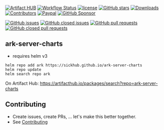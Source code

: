 [![Artifact HUB](https://img.shields.io/endpoint?url=https://artifacthub.io/badge/repository/ark-server-charts)](https://artifacthub.io/packages/search?repo=ark-server-charts)
[![Workflow Status](https://img.shields.io/github/actions/workflow/status/sickhub/ark-server-charts/release.yaml)](https://github.com/SickHub/ark-server-charts/actions)
[![license](https://img.shields.io/github/license/sickhub/ark-server-charts.svg)](https://github.com/sickhub/ark-server-charts/blob/master/LICENSE)
[![GitHub stars](https://img.shields.io/github/stars/sickhub/ark-server-charts.svg)](https://github.com/sickhub/ark-server-charts)
[![Downloads](https://img.shields.io/github/downloads/SickHub/ark-server-charts/total)](https://github.com/sickhub/ark-server-charts/releases)
[![Contributors](https://img.shields.io/github/contributors/sickhub/ark-server-charts.svg)](https://github.com/sickhub/ark-server-charts/graphs/contributors)
[![Paypal](https://img.shields.io/badge/donate-paypal-00457c.svg?logo=paypal)](https://www.paypal.com/cgi-bin/webscr?cmd=_s-xclick&hosted_button_id=FTXDN7LCDWUEA&source=url)
[![GitHub Sponsor](https://img.shields.io/badge/github-sponsor-blue?logo=github)](https://github.com/sponsors/SickHub)

[![GitHub issues](https://img.shields.io/github/issues/sickhub/ark-server-charts.svg)](https://github.com/sickhub/ark-server-charts/issues)
[![GitHub closed issues](https://img.shields.io/github/issues-closed/sickhub/ark-server-charts.svg)](https://github.com/sickhub/ark-server-charts/issues?q=is%3Aissue+is%3Aclosed)
[![GitHub pull requests](https://img.shields.io/github/issues-pr/sickhub/ark-server-charts.svg)](https://github.com/sickhub/ark-server-charts/pulls)
[![GitHub closed pull requests](https://img.shields.io/github/issues-pr-closed/sickhub/ark-server-charts.svg)](https://github.com/sickhub/ark-server-charts/pulls?q=is%3Apr+is%3Aclosed)

## ark-server-charts
* requires helm v3

```shell script
helm repo add ark https://sickhub.github.io/ark-server-charts
helm repo update
helm search repo ark
```

On Artifact Hub: https://artifacthub.io/packages/search?repo=ark-server-charts

## Contributing
* Create issues, create PRs, ... let's make this better together.
* See [Contributing](CONTRIBUTING.md)

